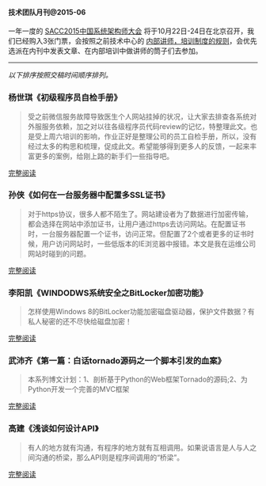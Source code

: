 #### 技术团队月刊@2015-06


一年一度的 [SACC2015中国系统架构师大会](http://sacc.it168.com/index.html) 将于10月22日-24日在北京召开，我们已经购入3张门票，会按照之前技术中心的 [内部讲师，培训制度的规则](http://confluence.haodf.net/pages/viewpage.action?pageId=6556450)，会优先选派在内刊中发表文章、在内部培训中做讲师的筒子们去参加。

---

*以下排序按照交稿时间顺序排列。*

### 杨世琪《初级程序员自检手册》

> 受之前微信服务故障导致医生个人网站挂掉的状况，让大家去排查各系统对外服服务依赖，加之对以往各级程序员代码review的记忆，特整理此文。也是受上周六培训的影响，作业正好是整理公司的员工自检手册，所以，没有经过太多的构思和梳理，促成此文。希望能够得到更多人的反馈，一起来丰富更多的案例，给刚上路的新手们一些指导吧。

[完整阅读](https://github.com/yangshiqi/wiki/blob/master/ysq/wrongcode.md)


### 孙侠《如何在一台服务器中配置多SSL证书》

> 对于https协议，很多人都不陌生了。网站建设者为了数据进行加密传输，都会选择在网站中添加证书，让用户通过https去访问网站。在配置证书时，一台服务器配置一个证书，访问正常。但配置了2个或者更多的证书时候，用户访问网站时，一些低版本的IE浏览器中报错。本文是我在运维公司网站时碰到的问题。

[完整阅读](http://note.youdao.com/share/?id=9604bc6d07590dda91b2e7fa1c6ec24c&type=note)


### 李阳凯《WINDODWS系统安全之BitLocker加密功能》

> 怎样使用Windows 8的BitLocker功能加密磁盘驱动器，保护文件数据？有私人秘密的还不尽快给磁盘加密！

[完整阅读](http://note.youdao.com/share/?id=190c78c8b90497f4cd34c869519c7416&type=note)


### 武沛齐《第一篇：白话tornado源码之一个脚本引发的血案》

> 本系列博文计划：1、剖析基于Python的Web框架Tornado的源码;2、为Python开发一个完善的MVC框架　　


[完整阅读](http://www.cnblogs.com/wupeiqi/p/4375445.html)


### 高建《浅谈如何设计API》

> 有人的地方就有沟通，有程序的地方就有互相调用。如果说语言是人与人之间沟通的桥梁，那么API则是程序间调用的“桥梁”。

[完整阅读](http://note.youdao.com/share/?id=9863bce62afb98a35ae543044303114d&type=note)